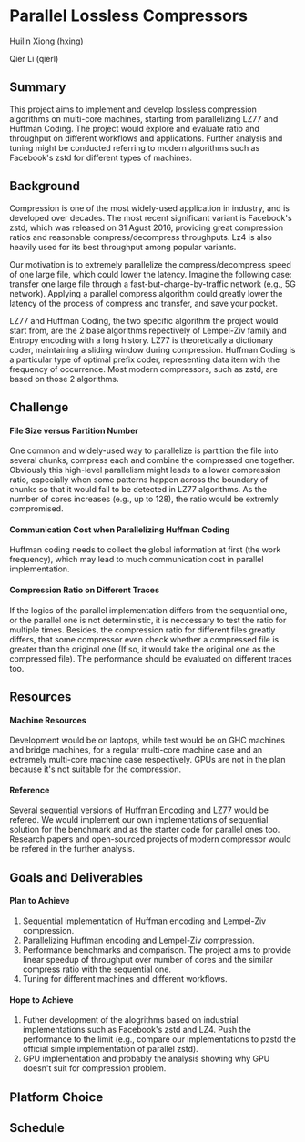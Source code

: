 # Parallel Lossless Compressors

Huilin Xiong (hxing)

Qier Li (qierl)

## Summary

This project aims to implement and develop lossless compression algorithms on multi-core machines, starting from parallelizing LZ77 and Huffman Coding. The project would explore and evaluate ratio and throughput on different workflows and applications. Further analysis and tuning might be conducted referring to modern algorithms such as Facebook's zstd for different types of machines.

## Background

Compression is one of the most widely-used application in industry, and is developed over decades. The most recent significant variant is Facebook's zstd, which was released on 31 Agust 2016, providing great compression ratios and reasonable compress/decompress throughputs. Lz4 is also heavily used for its best throughput among popular variants. 

Our motivation is to extremely parallelize the compress/decompress speed of one large file, which could lower the latency. Imagine the following case: transfer one large file through a fast-but-charge-by-traffic network (e.g., 5G network). Applying a parallel compress algorithm could greatly lower the latency of the process of compress and transfer, and save your pocket.

LZ77 and Huffman Coding, the two specific algorithm the project would start from, are the 2 base algorithms repectively of Lempel-Ziv family and Entropy encoding with a long history. LZ77 is theoretically a dictionary coder, maintaining a sliding window during compression. Huffman Coding is a particular type of optimal prefix coder, representing data item with the frequency of occurrence. Most modern compressors, such as zstd, are based on those 2 algorithms.

## Challenge

#### File Size versus Partition Number

One common and widely-used way to parallelize is partition the file into several chunks, compress each and combine the compressed one together. Obviously this high-level parallelism might leads to a lower compression ratio, especially when some patterns happen across the boundary of chunks so that it would fail to be detected in LZ77 algorithms. As the number of cores increases (e.g., up to 128), the ratio would be extremly compromised.

#### Communication Cost when Parallelizing Huffman Coding

Huffman coding needs to collect the global information at first (the work frequency), which may lead to much communication cost in parallel implementation. 

#### Compression Ratio on Different Traces

If the logics of the parallel implementation differs from the sequential one, or the parallel one is not deterministic, it is neccessary to test the ratio for multiple times. Besides, the compression ratio for different files greatly differs, that some compressor even check whether a compressed file is greater than the original one (If so, it would take the original one as the compressed file). The performance should be evaluated on different traces too.

## Resources

#### Machine Resources

Development would be on laptops, while test would be on GHC machines and bridge machines, for a regular multi-core machine case and an extremely multi-core machine case respectively. GPUs are not in the plan because it's not suitable for the compression.

#### Reference

Several sequential versions of Huffman Encoding and LZ77 would be refered. We would implement our own implementations of sequential solution for the benchmark and as the starter code for parallel ones too.
Research papers and open-sourced projects of modern compressor would be refered in the further analysis. 

## Goals and Deliverables

#### Plan to Achieve
1. Sequential implementation of Huffman encoding and Lempel-Ziv compression.
2. Parallelizing Huffman encoding and Lempel-Ziv compression.
3. Performance benchmarks and comparison. The project aims to provide linear speedup of throughput over number of cores and the similar compress ratio with the sequential one.
4. Tuning for different machines and different workflows.

#### Hope to Achieve
1. Futher development of the alogrithms based on industrial implementations such as Facebook's zstd and LZ4. Push the performance to the limit (e.g., compare our implementations to pzstd the official simple implementation of parallel zstd).
2. GPU implementation and probably the analysis showing why GPU doesn't suit for compression problem.

## Platform Choice



## Schedule

